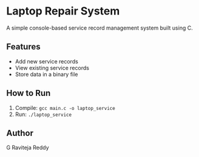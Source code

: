 # Laptop Repair System

A simple console-based service record management system built using C.

## Features
- Add new service records
- View existing service records
- Store data in a binary file

## How to Run
1. Compile: `gcc main.c -o laptop_service`
2. Run: `./laptop_service`

## Author
G Raviteja Reddy
